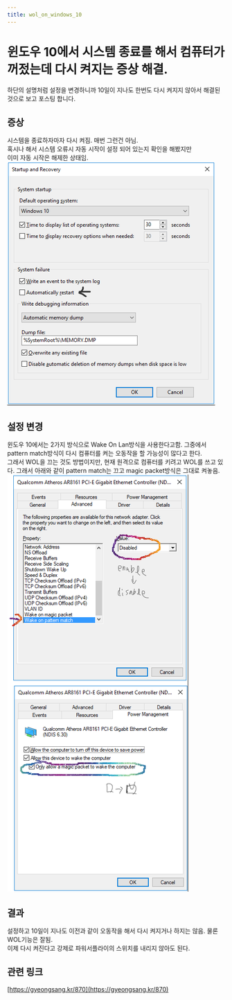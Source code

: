 ```yaml
---
title: wol_on_windows_10
---
```

<link rel="stylesheet" href="/global.css">

# 윈도우 10에서 시스템 종료를 해서 컴퓨터가 꺼젔는데 다시 켜지는 증상 해결.
하단의 설명처럼 설정을 변경하니까 10일이 지나도 한번도 다시 켜지지 않아서 해결된 것으로 보고 포스팅 합니다.  
## 증상
시스템을 종료하자마자 다시 켜짐. 매번 그런건 아님.  
혹시나 해서 시스템 오류시 자동 시작이 설정 되어 있는지 확인을 해봤지만  
이미 자동 시작은 해제한 상태임.  
![](img/2019-02-13-001.png)  
## 설정 변경
윈도우 10에서는 2가지 방식으로 Wake On Lan방식을 사용한다고함. 그중에서 pattern match방식이 다시 컴퓨터를 켜는 오동작을 할 가능성이 많다고 한다.  
그래서 WOL을 끄는 것도 방법이지만, 현재 원격으로 컴퓨터를 키려고 WOL를 쓰고 있다. 그래서 아래와 같이 pattern match는 끄고 magic packet방식은 그대로 켜놓음.  
![](img/2019-02-13-002.png)  
## 결과
설정하고 10일이 지나도 이전과 같이 오동작을 해서 다시 켜지거나 하지는 않음. 물론 WOL기능은 잘됨.  
이제 다시 켜진다고 강제로 파워서플라이의 스위치를 내리지 않아도 된다.  
## 관련 링크
[https://gyeongsang.kr/870](https://gyeongsang.kr/870)  
